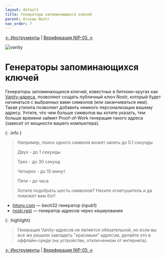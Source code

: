 ```yaml
---
layout: default
title: Генераторы запоминающихся ключей
parent: Основы Nostr
nav_order: 7
---
```


[← Инструменты](https://nostr.21ideas.org/docs/basics/tools.html) | [Верификация NIP-05 →](https://nostr.21ideas.org/docs/basics/stats.html)

![vanity](https://cdn.discordapp.com/attachments/1082203170979205172/1082243258345857134/Tony_HODLer_Blueprint_of_a_bulky_computer_from_the_1980-s_Leona_800b54d1-2556-4201-8492-dfd6c94cc0f8.png)

# Генераторы запоминающихся ключей
Генераторы запоминающихся ключей, известных в биткоин-кругах как [Vanity-адреса](https://en.bitcoin.it/wiki/Vanitygen#Difficulty_of_finding_a_vanity_address), позволяют создать публичный ключ Nostr, который будет начинаться c выбранных вами символов (или заканчиваться ими). Такая утилита позволяет добавить немного персонализации вашему адресу. Учтите, что чем больше символов вы хотите указать, тем больше времени займет Proof-of-Work генерация такого адреса (зависит от мощности вашего компьютера).

{: .info }
> Например, поиск одного символа может занять до 0.1 секунды
> 
> Двух - до 1 секунды
> 
> Трех - до 30 секунд
> 
> Четырех - до 10 минут
> 
> Пяти - до часа
> 
> Хотите подобрать шесть символов? Несите огнетушитель и да поможет вам бог!

* [hitony.com](https://hitony.com/nostrogen/) — bech32 генератор (npub1)
* [nostr.rest](https://www.nostr.rest/) — генератор адресов через хеширование

{: .highlight}
> Генерация Vanity-адресов не является обязательной, но если вы все же решили завладеть "красивым" адресом, делайте это в оффлайн-среде (на устройстве, отключенном от интернета).

[← Инструменты](https://nostr.21ideas.org/docs/basics/tools.html) | [Верификация NIP-05 →](https://nostr.21ideas.org/docs/basics/stats.html)
